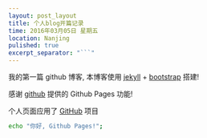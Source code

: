 ```yaml
---
layout: post_layout
title: 个人blog开篇记录
time: 2016年03月05日 星期五
location: Nanjing
pulished: true
excerpt_separator: "```"
---
```


我的第一篇 github 博客, 本博客使用 [jekyll](http://jekyll.bootcss.com/) + [bootstrap](http://v3.bootcss.com) 搭建!

感谢 [github](https://github.com) 提供的 Github Pages 功能!

个人页面应用了 [GitHub](https://github.com/liungkejin/liungkejin.github.io) 项目

```bash
echo "你好, Github Pages!";
```
